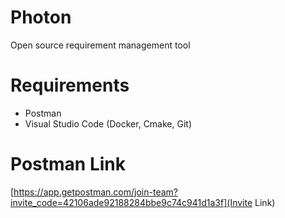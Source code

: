 # Photon
Open source requirement management tool

# Requirements
- Postman
- Visual Studio Code (Docker, Cmake, Git)

# Postman Link
[https://app.getpostman.com/join-team?invite_code=42106ade92188284bbe9c74c941d1a3f](Invite Link)
  